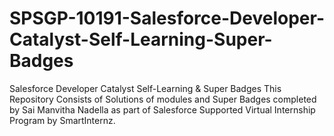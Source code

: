 # SPSGP-10191-Salesforce-Developer-Catalyst-Self-Learning-Super-Badges
Salesforce Developer Catalyst Self-Learning &amp; Super Badges
This Repository Consists of Solutions of modules and Super Badges completed by Sai Manvitha Nadella as part of Salesforce Supported Virtual Internship Program by SmartInternz.
